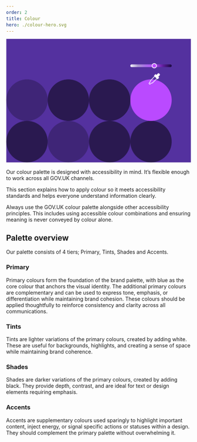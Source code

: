 ```yaml
---
order: 2
title: Colour
hero: ./colour-hero.svg
---
```


<div class="hero">

![TODO](./colour-hero.svg)

</div>

Our colour palette is designed with accessibility in mind. It’s flexible enough to work across all GOV.UK channels.

This section explains how to apply colour so it meets accessibility standards and helps everyone understand information clearly.

Always use the GOV.UK colour palette alongside other accessibility principles. This includes using accessible colour combinations and ensuring meaning is never conveyed by colour alone.

## Palette overview

Our palette consists of 4 tiers;
Primary, Tints, Shades and Accents.

### Primary

Primary colours form the foundation of the brand palette, with blue as the core colour that anchors the visual identity. The additional primary colours are complementary and can be used to express tone, emphasis, or differentiation while maintaining brand cohesion. These colours should be applied thoughtfully to reinforce consistency and clarity across all communications.

### Tints

Tints are lighter variations of the primary colours, created by adding white. These are useful for backgrounds, highlights, and creating a sense of space while maintaining brand coherence.

### Shades

Shades are darker variations of the primary colours, created by adding black. They provide depth, contrast, and are ideal for text or design elements requiring emphasis.

### Accents

Accents are supplementary colours used sparingly to highlight important content, inject energy, or signal specific actions or statuses within a design. They should complement the primary palette without overwhelming it.
